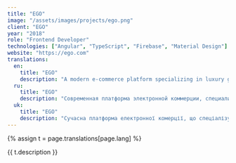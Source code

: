 ```yaml
---
title: "EGO"
image: "/assets/images/projects/ego.png"
client: "EGO"
year: "2018"
role: "Frontend Developer"
technologies: ["Angular", "TypeScript", "Firebase", "Material Design"]
website: "https://ego.com"
translations:
  en:
    title: "EGO"
    description: "A modern e-commerce platform specializing in luxury goods with an emphasis on personalized shopping experiences."
  ru:
    title: "EGO"
    description: "Современная платформа электронной коммерции, специализирующаяся на товарах класса люкс с акцентом на персонализированный шоппинг."
  uk:
    title: "EGO"
    description: "Сучасна платформа електронної комерції, що спеціалізується на товарах класу люкс з акцентом на персоналізований шопінг."
---
```


{% assign t = page.translations[page.lang] %}

{{ t.description }} 
